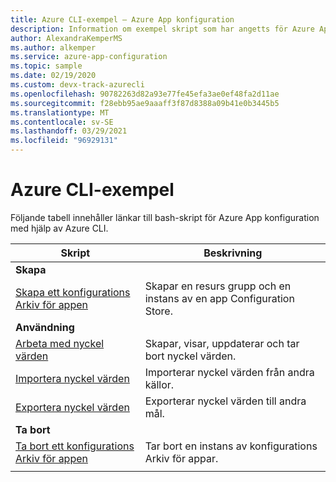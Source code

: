 ```yaml
---
title: Azure CLI-exempel – Azure App konfiguration
description: Information om exempel skript som har angetts för Azure App konfiguration
author: AlexandraKemperMS
ms.author: alkemper
ms.service: azure-app-configuration
ms.topic: sample
ms.date: 02/19/2020
ms.custom: devx-track-azurecli
ms.openlocfilehash: 90782263d82a93e77fe45efa3ae0ef48fa2d11ae
ms.sourcegitcommit: f28ebb95ae9aaaff3f87d8388a09b41e0b3445b5
ms.translationtype: MT
ms.contentlocale: sv-SE
ms.lasthandoff: 03/29/2021
ms.locfileid: "96929131"
---
```

# <a name="azure-cli-samples"></a>Azure CLI-exempel

Följande tabell innehåller länkar till bash-skript för Azure App konfiguration med hjälp av Azure CLI.

| Skript | Beskrivning |
|-|-|
|**Skapa**||
| [Skapa ett konfigurations Arkiv för appen](./scripts/cli-create-service.md) | Skapar en resurs grupp och en instans av en app Configuration Store.  |
|**Användning**||
| [Arbeta med nyckel värden](./scripts/cli-work-with-keys.md) | Skapar, visar, uppdaterar och tar bort nyckel värden. |
| [Importera nyckel värden](./scripts/cli-import.md) | Importerar nyckel värden från andra källor. |
| [Exportera nyckel värden](./scripts/cli-export.md) | Exporterar nyckel värden till andra mål. |
|**Ta bort**||
| [Ta bort ett konfigurations Arkiv för appen](./scripts/cli-delete-service.md) | Tar bort en instans av konfigurations Arkiv för appar.  |
| | |
